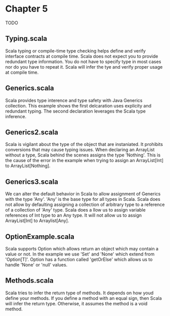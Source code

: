 # Chapter 5
TODO

## Typing.scala
Scala typing or compile-time type checking helps define and verify interface contracts at compile time. Scala does not expect you to provide redundant type information. You do not have to specify type in most cases nor do you have to repeat it. Scala will infer the tye and verify proper usage at compile time.

## Generics.scala
Scala provides type interence and type safety with Java Generics collection. This example shows the first delcaration uses explicity and redundant typing. The second declaration leverages the Scala type inference.

## Generics2.scala
Scala is vigilant about the type of the object that are instaniated. It prohibits conversions that may cause typing issues. When declaring an ArrayList without a type, Scala behind the scenes assigns the type 'Nothing'. This is the cause of the error in the example when trying to assign an ArrayList[Int] to ArrayList[Nothing].

## Generics3.scala
We can alter the default behavior in Scala to allow assignment of Generics with the type 'Any'. 'Any' is the base type for all types in Scala. Scala does not allow by defaulting assigning a collection of arbitrary type to a reference of a collection of 'Any' type. Scala does a llow us to assign variable references of Int type to an Any type. It will not allow us to assign ArrayList[Int] to Arraylist[Any].

## OptionExample.scala
Scala supports Option which allows return an object which may contain a value or not. In the example we use 'Set' and 'None' which extend from 'Option[T]'. Option has a function called 'getOrElse' which allows us to handle 'None' or 'null' values.

## Methods.scala
Scala tries to infer the return type of methods. It depends on how youd define your methods. If you define a method with an equal sign, then Scala will infer the return type. Otherwise, it assumes the method is a void method.
